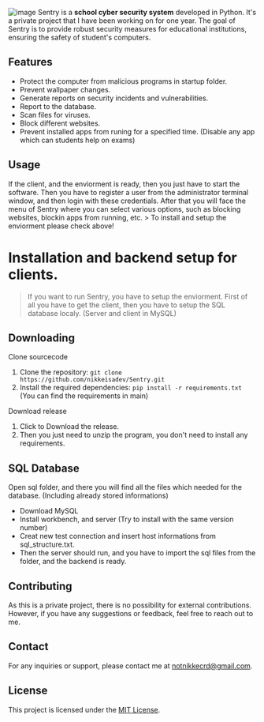 ![image](https://github.com/nikkeisadev/Sentry/assets/137056695/db78c61d-6be6-434d-b573-08bc29c63726)
Sentry is a **school cyber security system** developed in Python.  It's a private project that I have been working on for one year. The goal of Sentry is to provide robust security measures for educational institutions, ensuring the safety of student's computers.

## Features
- Protect the computer from malicious programs in startup folder.
- Prevent wallpaper changes.
- Generate reports on security incidents and vulnerabilities.
- Report to the database.
- Scan files for viruses.
- Block different websites.
- Prevent installed apps from runing for a specified time. (Disable any app which can students help on exams)

## Usage
If the client, and the enviorment is ready, then you just have to start the software. Then you have to register a user from the administrator terminal window, and then login with these credentials.
After that you will face the menu of Sentry where you can select various options, such as blocking websites, blockin apps from running, etc. > To install and setup the enviorment please check above!

# Installation and backend setup for clients.
> If you want to run Sentry, you have to setup the enviorment. First of all you have to get the client, then you have to setup the SQL database localy. (Server and client in MySQL)
## Downloading
Clone sourcecode
1. Clone the repository: `git clone https://github.com/nikkeisadev/Sentry.git`
2. Install the required dependencies: `pip install -r requirements.txt` (You can find the requirements in main)

Download release
1. Click to Download the release.
2. Then you just need to unzip the program, you don't need to install any requirements.
## SQL Database
Open sql folder, and there you will find all the files which needed for the database. (Including already stored informations) 
- Download MySQL
- Install workbench, and server (Try to install with the same version number)
- Creat new test connection and insert host informations from sql_structure.txt.
- Then the server should run, and you have to import the sql files from the folder, and the backend is ready.
  
## Contributing
As this is a private project, there is no possibility for external contributions. However, if you have any suggestions or feedback, feel free to reach out to me.

## Contact
For any inquiries or support, please contact me at [notnikkecrd@gmail.com](mailto:notnikkecrd@gmail.com).

## License
This project is licensed under the [MIT License](LICENSE).

